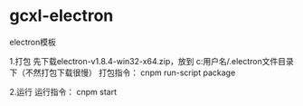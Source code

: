 # gcxl-electron
electron模板

1.打包
先下载electron-v1.8.4-win32-x64.zip，放到 c:用户名/.electron文件目录下（不然打包下载很慢）
打包指令：
cnpm run-script package


2.运行
运行指令：
cnpm start
